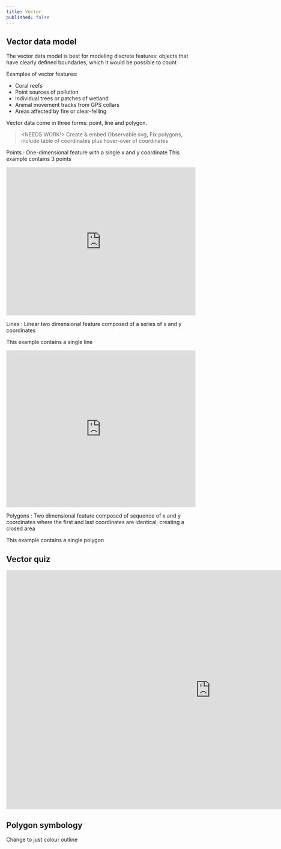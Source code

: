```yaml
---
title: Vector
published: false
---
```


## Vector data model

The vector data model is best for modeling discrete features: objects that have clearly defined boundaries, which it would be possible to count

Examples of vector features:
- Coral reefs
- Point sources of pollution
- Individual trees or patches of wetland
- Animal movement tracks from GPS collars
- Areas affected by fire or clear-felling

Vector data come in three forms: point, line and polygon.

> <NEEDS WORK!>  Create & embed Observable svg, 
> Fix polygons, include table of coordinates plus hover-over of coordinates

Points
: One-dimensional feature with a single x and y coordinate
This example contains 3 points

<iframe width="100%" height="395" frameborder="0"
  src="https://observablehq.com/embed/7405053fb2a50cc7?cells=pointsPlot%2CpointsTable"></iframe>


Lines
: Linear two dimensional feature composed of a series of x and y coordinates  

This example contains a single line

<iframe width="100%" height="418" frameborder="0"
  src="https://observablehq.com/embed/7405053fb2a50cc7?cells=linesPlot%2ClinesTable"></iframe>

Polygons
: Two dimensional feature composed of sequence of x and y coordinates where the first and last coordinates are identical, creating a closed area  

This example contains a single polygon

## Vector quiz

<iframe src="https://verdantlearn.h5p.com/content/1291353958466496357/embed" width="1088" height="637" frameborder="0" allowfullscreen="allowfullscreen" allow="geolocation *; microphone *; camera *; midi *; encrypted-media *"></iframe><script src="https://verdantlearn.h5p.com/js/h5p-resizer.js" charset="UTF-8"></script>

## Polygon symbology
Change to just colour outline
